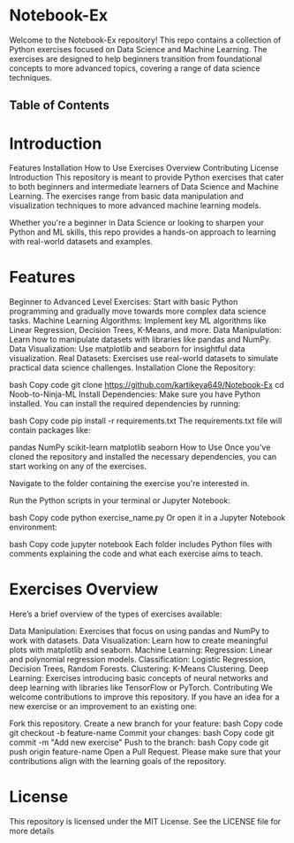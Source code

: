 # Notebook-Ex

Welcome to the Notebook-Ex repository! This repo contains a collection of Python exercises focused on Data Science and Machine Learning. The exercises are designed to help beginners transition from foundational concepts to more advanced topics, covering a range of data science techniques.

## Table of Contents

# Introduction
Features
Installation
How to Use
Exercises Overview
Contributing
License
Introduction
This repository is meant to provide Python exercises that cater to both beginners and intermediate learners of Data Science and Machine Learning. The exercises range from basic data manipulation and visualization techniques to more advanced machine learning models.

Whether you're a beginner in Data Science or looking to sharpen your Python and ML skills, this repo provides a hands-on approach to learning with real-world datasets and examples.

# Features
Beginner to Advanced Level Exercises: Start with basic Python programming and gradually move towards more complex data science tasks.
Machine Learning Algorithms: Implement key ML algorithms like Linear Regression, Decision Trees, K-Means, and more.
Data Manipulation: Learn how to manipulate datasets with libraries like pandas and NumPy.
Data Visualization: Use matplotlib and seaborn for insightful data visualization.
Real Datasets: Exercises use real-world datasets to simulate practical data science challenges.
Installation
Clone the Repository:

bash
Copy code
git clone https://github.com/kartikeya649/Notebook-Ex
cd Noob-to-Ninja-ML
Install Dependencies: Make sure you have Python installed. You can install the required dependencies by running:

bash
Copy code
pip install -r requirements.txt
The requirements.txt file will contain packages like:

pandas
NumPy
scikit-learn
matplotlib
seaborn
How to Use
Once you've cloned the repository and installed the necessary dependencies, you can start working on any of the exercises.

Navigate to the folder containing the exercise you're interested in.

Run the Python scripts in your terminal or Jupyter Notebook:

bash
Copy code
python exercise_name.py
Or open it in a Jupyter Notebook environment:

bash
Copy code
jupyter notebook
Each folder includes Python files with comments explaining the code and what each exercise aims to teach.

# Exercises Overview
Here’s a brief overview of the types of exercises available:

Data Manipulation: Exercises that focus on using pandas and NumPy to work with datasets.
Data Visualization: Learn how to create meaningful plots with matplotlib and seaborn.
Machine Learning:
Regression: Linear and polynomial regression models.
Classification: Logistic Regression, Decision Trees, Random Forests.
Clustering: K-Means Clustering.
Deep Learning: Exercises introducing basic concepts of neural networks and deep learning with libraries like TensorFlow or PyTorch.
Contributing
We welcome contributions to improve this repository. If you have an idea for a new exercise or an improvement to an existing one:

Fork this repository.
Create a new branch for your feature:
bash
Copy code
git checkout -b feature-name
Commit your changes:
bash
Copy code
git commit -m "Add new exercise"
Push to the branch:
bash
Copy code
git push origin feature-name
Open a Pull Request.
Please make sure that your contributions align with the learning goals of the repository.

# License
This repository is licensed under the MIT License. See the LICENSE file for more details

